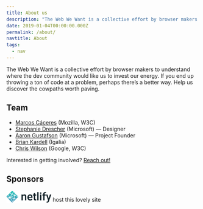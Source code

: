 ```yaml
---
title: About us
description: "The Web We Want is a collective effort by browser makers to understand where the dev community would like us to invest our energy."
date: 2019-01-04T00:00:00.000Z
permalink: /about/
navtitle: About
tags:
  - nav
---
```


The Web We Want is a collective effort by browser makers to understand where the dev community would like us to invest our energy. If you end up throwing a ton of code at a problem, perhaps there’s a better way. Help us discover the cowpaths worth paving.

## Team

* [Marcos Cáceres](https://twitter.com/marcosc) (Mozilla, W3C)
* [Stephanie Drescher](https://twitter.com/seaotta) (Microsoft) — Designer
* [Aaron Gustafson](https://twitter.com/aarongustafson) (Microsoft) — Project Founder
* [Brian Kardell](https://twitter.com/briankardell) (Igalia)
* [Chris Wilson](https://twitter.com/cwilso) (Google, W3C)

Interested in getting involved? [Reach out!](/contact)

## Sponsors

<img src="/static/img/netlify.svg" alt="Netlify" style="height: 32px; vertical-align: bottom;"> host this lovely site
